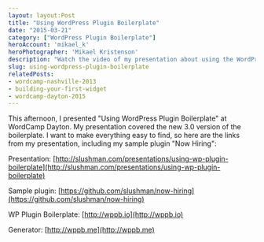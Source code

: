 ```yaml
---
layout: layout:Post
title: "Using WordPress Plugin Boilerplate"
date: "2015-03-21"
category: ["WordPress Plugin Boilerplate"]
heroAccount: 'mikael_k'
heroPhotographer: 'Mikael Kristenson'
description: "Watch the video of my presentation about using the WordPress Plugin Boilerplate, get the slides, and follow along with the code samples."
slug: using-wordpress-plugin-boilerplate
relatedPosts:
- wordcamp-nashville-2013
- building-your-first-widget
- wordcamp-dayton-2015
---
```


This afternoon, I presented "Using WordPress Plugin Boilerplate" at WordCamp Dayton. My presentation covered the new 3.0 version of the boilerplate. I want to make everything easy to find, so here are the links from my presentation, including my sample plugin "Now Hiring":

Presentation: [http://slushman.com/presentations/using-wp-plugin-boilerplate](http://slushman.com/presentations/using-wp-plugin-boilerplate)

Sample plugin: [https://github.com/slushman/now-hiring](https://github.com/slushman/now-hiring)

WP Plugin Boilerplate: [http://wppb.io](http://wppb.io)

Generator: [http://wppb.me](http://wppb.me)
